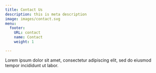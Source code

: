 ```yaml
---
title: Contact Us
description: this is meta description
image: images/contact.svg
menu:
  footer:
    URL: contact
    name: Contact
    weight: 1

---
```

Lorem ipsum dolor sit amet, consectetur adipiscing elit, sed do eiusmod tempor incididunt ut labor.